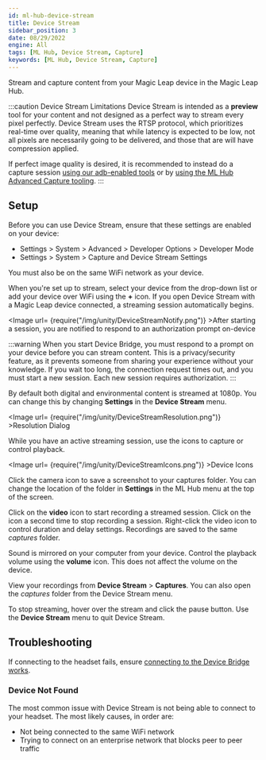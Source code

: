 ```yaml
---
id: ml-hub-device-stream
title: Device Stream
sidebar_position: 3
date: 08/29/2022
engine: All
tags: [ML Hub, Device Stream, Capture]
keywords: [ML Hub, Device Stream, Capture]
---
```


Stream and capture content from your Magic Leap device in the Magic Leap Hub.

:::caution Device Stream Limitations
Device Stream is intended as a **preview** tool for your content and not designed as a perfect way to stream every pixel perfectly. Device Stream uses the RTSP protocol, which prioritizes real-time over quality, meaning that while latency is expected to be low, not all pixels are necessarily going to be delivered, and those that are will have compression applied.

If perfect image quality is desired, it is recommended to instead do a capture session [using our adb-enabled tools](/versioned_docs/version-14-Jun-2023/guides/developer-tools/android-debug-bridge/android-capture-commands) or by [using the ML Hub Advanced Capture tooling](/versioned_docs/version-14-Jun-2023/guides/developer-tools/ml-hub/ml-hub-advanced-capture).
:::

## Setup

Before you can use Device Stream, ensure that these settings are enabled on your device:

* Settings > System > Advanced > Developer Options > Developer Mode
* Settings > System > Capture and Device Stream Settings

You must also be on the same WiFi network as your device.

When you're set up to stream, select your device from the drop-down list or add your device over WiFi using the **+** icon.  If you open Device Stream with a Magic Leap device connected, a streaming session automatically begins.

<Image url= {require("/img/unity/DeviceStreamNotify.png")} >After starting a session, you are notified to respond to an authorization prompt on-device</Image>

:::warning
When you start Device Bridge, you must respond to a prompt on your device before you can stream content. This is a privacy/security feature, as it prevents someone from sharing your experience without your knowledge. If you wait too long, the connection request times out, and you must start a new session. Each new session requires authorization.
:::

By default both digital and environmental content is streamed at 1080p. You can change this by changing **Settings** in the **Device Stream** menu.

<Image url= {require("/img/unity/DeviceStreamResolution.png")} >Resolution Dialog</Image>

While you have an active streaming session, use the icons to capture or control playback.

<Image url= {require("/img/unity/DeviceStreamIcons.png")} >Device Icons</Image>

Click the camera icon to save a screenshot to your captures folder. You can change the location of the folder in **Settings** in the ML Hub menu at the top of the screen.

Click on the **video** icon to start recording a streamed session. Click on the icon a second time to stop recording a session. Right-click the video icon to control duration and delay settings. Recordings are saved to the same *captures* folder.

Sound is mirrored on your computer from your device. Control the playback volume using the **volume** icon. This does not affect the volume on the device.

View your recordings from **Device Stream** > **Captures**. You can also open the *captures* folder from the Device Stream menu.

To stop streaming, hover over the stream and click the pause button. Use the **Device Stream** menu to quit Device Stream.

## Troubleshooting

If connecting to the headset fails, ensure [connecting to the Device Bridge works](/versioned_docs/version-14-Jun-2023/guides/developer-tools/ml-hub/ml-hub-device-bridge#wifi-bridge).

### Device Not Found

The most common issue with Device Stream is not being able to connect to your headset. The most likely causes, in order are:

- Not being connected to the same WiFi network
- Trying to connect on an enterprise network that blocks peer to peer traffic

